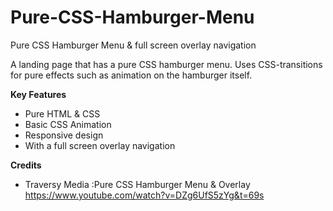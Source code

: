 # Pure-CSS-Hamburger-Menu
Pure CSS Hamburger Menu &amp; full screen overlay navigation

A landing page that has a pure CSS hamburger menu.
Uses CSS-transitions for pure effects such as animation on the hamburger itself.


**Key Features**
- Pure HTML & CSS
- Basic CSS Animation
- Responsive design
- With a full screen overlay navigation

**Credits**
- Traversy Media :Pure CSS Hamburger Menu &amp; Overlay https://www.youtube.com/watch?v=DZg6UfS5zYg&t=69s


